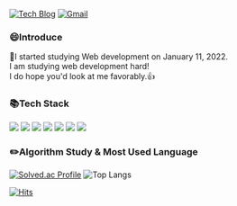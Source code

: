 <!--
**chanjin5212/chanjin5212** is a ✨ _special_ ✨ repository because its `README.md` (this file) appears on your GitHub profile.

Here are some ideas to get you started:

- 🔭 I’m currently working on ...
- 🌱 I’m currently learning ...
- 👯 I’m looking to collaborate on ...
- 🤔 I’m looking for help with ...
- 💬 Ask me about ...
- 📫 How to reach me: ...
- 😄 Pronouns: ...
- ⚡ Fun fact: ...
-->
[![Tech Blog](https://img.shields.io/badge/Blog-FF5722?style=flat-square&logo=blogger&logoColor=white)](https://chanjin5212.tistory.com/)
[![Gmail](https://img.shields.io/badge/Gmail-EA4335?style=flat-square&logo=Gmail&logoColor=white)](mailto:one.chanjin5212@gmail.com)

### 😄Introduce

:calendar:I started studying Web development on January 11, 2022.</br>
I am studying web development hard!</br>
I do hope you'd look at me favorably.👍
  

### :books:Tech Stack
<img src="https://img.shields.io/badge/Java-007396?style=flat-square&logo=Java&logoColor=white"/>  <img src="https://img.shields.io/badge/Python-3776AB?style=flat-square&logo=Python&logoColor=white"/>  <img src="https://img.shields.io/badge/Spring-6DB33F?style=flat-square&logo=Spring&logoColor=white"/>  <img src="https://img.shields.io/badge/Oracle-F80000?style=flat-square&logo=Oracle&logoColor=white"/>  <img src="https://img.shields.io/badge/Html-E34F26?style=flat-square&logo=Html5&logoColor=white"/>  <img src="https://img.shields.io/badge/Css-1572B6?style=flat-square&logo=Css3&logoColor=white"/>  <img src="https://img.shields.io/badge/JavaScript-F7DF1E?style=flat-square&logo=JavaScript&logoColor=white"/>

### :pencil2:Algorithm Study & Most Used Language
[![Solved.ac Profile](http://mazassumnida.wtf/api/v2/generate_badge?boj=oho1115)](https://solved.ac/oho1115/) ![Top Langs](https://github-readme-stats.vercel.app/api/top-langs/?username=chanjin5212&layout=compact&hide_border=true&bg_color=30,91eae4,86A8E7&title_color=ttt&text_color=fff")
                    

 [![Hits](https://hits.seeyoufarm.com/api/count/incr/badge.svg?url=https%3A%2F%2Fgithub.com%2Fchanjin5212&count_bg=%2379C83D&title_bg=%23555555&icon=&icon_color=%23E7E7E7&title=hits&edge_flat=false)](https://hits.seeyoufarm.com)
